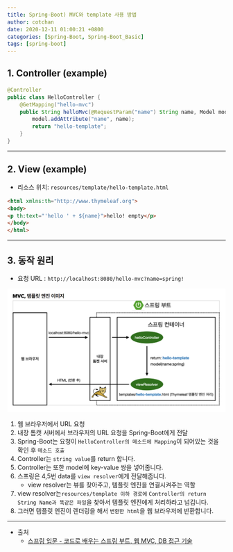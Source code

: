 ```yaml
---
title: Spring-Boot) MVC와 template 사용 방법  
author: cotchan 
date: 2020-12-11 01:00:21 +0800 
categories: [Spring-Boot, Spring-Boot_Basic]
tags: [spring-boot] 
---
```


## 1. Controller (example)

```java
@Controller
public class HelloController {
	@GetMapping("hello-mvc")
	public String helloMvc(@RequestParam("name") String name, Model model) {
		model.addAttribute("name", name);
		return "hello-template";
	}
}
```


---


## 2. View (example)

+ 리소스 위치: `resources/template/hello-template.html`

```html
<html xmlns:th="http://www.thymeleaf.org">
<body>
<p th:text="'hello ' + ${name}">hello! empty</p>
</body>
</html>
```


---


## 3. 동작 원리

+ 요청 URL : `http://localhost:8080/hello-mvc?name=spring!`
 
![Desktop View](/assets/img/post/spring-boot/2020-12-11-mvc-template.png)

1. 웹 브라우저에서 URL 요청 
2. 내장 톰캣 서버에서 브라우저의 URL 요청을 Spring-Boot에게 전달 
3. Spring-Boot는 요청이 `HelloController의 메소드에 Mapping`이 되어있는 것을 확인 후 `메소드 호출`
4. Controller는 `string value`를 return 합니다. 
5. Controller는 또한 model에 key-value 쌍을 넣어줍니다.
6. 스프링은 4,5번 data를 `view resolver`에게 전달해줍니다.
	+ view resolver는 뷰를 찾아주고, 템플릿 엔진을 연결시켜주는 역할
7. view resolver는`resources/template 이하 경로에` `Controller의 return String Name과 똑같은 파일`을 찾아서 템플릿 엔진에게 처리하라고 넘깁니다. 
8. 그러면 템플릿 엔진이 렌더링을 해서 `변환한 html`을 웹 브라우저에 반환합니다.



---

+ 출처
	+ [스프링 입문 - 코드로 배우는 스프링 부트, 웹 MVC, DB 접근 기술](https://www.inflearn.com/course/%EC%8A%A4%ED%94%84%EB%A7%81-%EC%9E%85%EB%AC%B8-%EC%8A%A4%ED%94%84%EB%A7%81%EB%B6%80%ED%8A%B8/dashboard)
